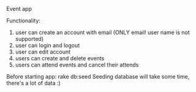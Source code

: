 Event app

Functionality:
  1) user can create an account with email (ONLY email! user name is not supported)
  2) user can login and logout
  3) user can edit account 
  4) users can create and delete events
  5) users can attend events and cancel their attends

Before starting app: rake db:seed
Seeding database will take some time, there's a lot of data :)
